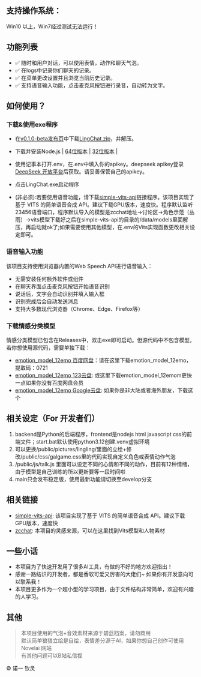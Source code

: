 ## 支持操作系统：

Win10 以上，Win7经过测试无法运行！

## 功能列表

- ✅ 随时和用户对话，可以使用表情，动作和聊天气泡。
- ✅ 在logs中记录你们聊天的记录。
- ✅ 在菜单更改设置并且浏览当前历史记录。
- ✅ 支持语音输入功能，点击麦克风按钮进行录音，自动转为文字。

## 如何使用？

### 下载&使用exe程序

- 在[v0.1.0-beta发布页](https://github.com/SlimeBoyOwO/LingChat/releases/tag/v0.1.0-beta)中下载[LingChat.zip](https://github.com/SlimeBoyOwO/LingChat/releases/download/v0.1.0-beta/LingChat.zip)，并解压。
- 下载并安装Node.js | [64位版本](https://nodejs.org/dist/v22.14.0/node-v22.14.0-x64.msi) | [32位版本](https://nodejs.org/dist/v22.14.0/node-v22.14.0-x86.msi) |
- 使用记事本打开.env，在.env中填入你的apikey。deepseek apikey登录[DeepSeek 开放平台](https://platform.deepseek.com/usage)后获取。请妥善保管自己的apikey。
- 点击LingChat.exe启动程序

- (非必须):若要使用语音功能，请下载[simple-vits-api](https://github.com/Artrajz/vits-simple-api)链接程序。该项目实现了基于 VITS 的简单语音合成 API。建议下载GPU版本，速度快。程序默认监听23456语音端口，程序默认导入的模型是zcchat地址->讨论区->角色示范（丛雨）->vits模型下载好之后在simple-vits-api的目录的/data/models里面解压，再启动就ok了;如果需要使用其他模型，在.env的Vits实现函数更改相关设定即可。

### 语音输入功能

该项目支持使用浏览器内置的Web Speech API进行语音输入：
- 无需安装任何额外软件或组件
- 在聊天界面点击麦克风按钮开始语音识别
- 说话后，文字会自动识别并填入输入框
- 识别完成后会自动发送消息
- 支持大多数现代浏览器（Chrome、Edge、Firefox等）

### 下载情感分类模型
情感分类模型已包含在Releases中，双击exe即可启动。但源代码中不包含模型，若你想使用源代码，需要单独下载：
- [emotion_model_12emo 百度网盘](https://pan.baidu.com/s/16Dy53KX3jIjACY5fCctKDA)：请在这里下载emotion_model_12emo，提取码：0721
- [emotion_model_12emo 123云盘](https://www.123865.com/s/7YDfjv-KRK5v): 或这里下载emotion_model_12emom更快一点如果你没有百度网盘会员
- [emotion_model_12emo Google云盘](https://drive.google.com/file/d/1LWdJYYc3QaYbzHupt5DDaM1lCeG-X5vd/view?usp=sharing): 如果你是非大陆或者海外朋友，下载这个

## 相关设定（For 开发者们）

1. backend是Python的后端程序，frontend是nodejs html javascript css的前端文件；start.bat默认使用python3.12创建.venv虚拟环境
2. 可以更换/public/pictures/lingling/里面的立绘+修改/public/css/galgame.css里的代码实现自定义角色或表情动作气泡
3. /public/js/talk.js 里面可以设定不同的心情和不同的动作，目前有12种情绪，由于模型是自己训练的所以更新要等一段时间啦
4. main只会发布稳定版，使用最新功能请切换至develop分支

## 相关链接

- [simple-vits-api](https://github.com/Artrajz/vits-simple-api): 该项目实现了基于 VITS 的简单语音合成 API。建议下载GPU版本，速度快
- [zcchat](https://github.com/Zao-chen/ZcChat): 本项目的灵感来源，可以在这里找到Vits模型和人物素材

## 一些小话

- 本项目为了快速开发用了很多AI工具，有做的不好的地方欢迎指出！
- 感谢一路结识的开发者，都是香软可爱又厉害的大佬们~ 如果你有开发意向可以联系我！
- 本项目更多作为一个超小型的学习项目，由于文件结构非常简单，欢迎有兴趣的人学习。

## 其他

> 本项目使用的气泡+音效素材来源于碧蓝档案，请勿商用  
> 默认简单狼狼立绘是自绘，表情差分源于AI，如果你想自己创作可使用 Novelai 网站  
> 有其他问题可以B站私信捏

© 诺一 钦灵
